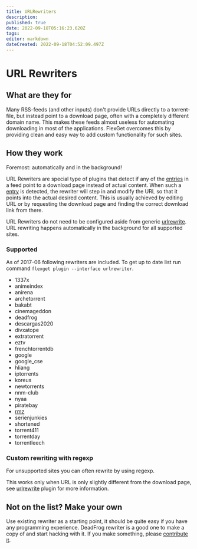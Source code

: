 ```yaml
---
title: URLRewriters
description: 
published: true
date: 2022-09-18T05:16:23.620Z
tags: 
editor: markdown
dateCreated: 2022-09-18T04:52:09.497Z
---
```


# URL Rewriters
## What are they for

Many RSS-feeds (and other inputs) don't provide URLs directly to a torrent-file, but instead point to a download page, often with a completely different domain name. This makes these feeds almost useless for automating downloading in most of the applications. FlexGet overcomes this by providing clean and easy way to add custom functionality for such sites.

## How they work

Foremost: automatically and in the background!

URL Rewriters are special type of plugins that detect if any of the [entries](/Entry) in a feed point to a download page instead of actual content. When such a [entry](/Entry) is detected, the rewriter will step in and modify the URL so that it points into the actual desired content. This is usually achieved by editing URL or by requesting the download page and finding the correct download link from there.

URL Rewriters do not need to be configured aside from generic [urlrewrite](/Plugins/urlrewrite). URL rewriting happens automatically in the background for all supported sites.

### Supported

As of 2017-06 following rewriters are included. To get up to date list run command `flexget plugin --interface urlrewriter`.

* 1337x
* animeindex
* anirena
* archetorrent   
* bakabt         
* cinemageddon   
* deadfrog
* descargas2020
* divxatope      
* extratorrent   
* eztv           
* frenchtorrentdb
* google
* google_cse
* hliang
* iptorrents     
* koreus         
* newtorrents    
* nnm-club       
* nyaa           
* piratebay      
* [rmz](Plugins/rmz)
* serienjunkies  
* shortened      
* torrent411
* torrentday
* torrentleech   

### Custom rewriting with regexp

For unsupported sites you can often rewrite by using regexp. 

This works only when URL is only slightly different from the download page, see [urlrewrite](/Plugins/urlrewrite) plugin for more information.

## Not on the list? Make your own

Use existing rewriter as a starting point, it should be quite easy if you have any programming experience. DeadFrog rewriter is a good one to make a copy of and start hacking with it. If you make something, please [contribute it](/Contribute).